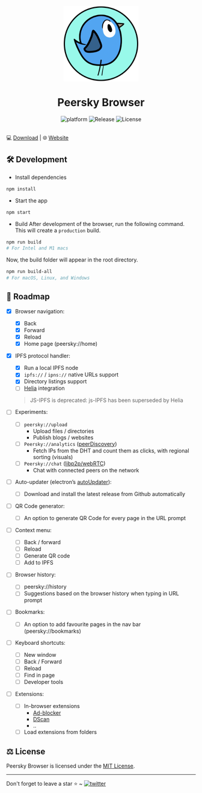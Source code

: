 <p align="center">
    <img align="center" src="/public/icon.png" width="200" height="200"></img>
</p>

<h1 align="center">Peersky Browser</h1>

<div align="center">
    <img src="https://img.shields.io/badge/Platform-electron.js-black.svg" alt="platform">
    <img src="https://img.shields.io/github/v/release/p2plabsxyz/peersky-browser?color=green&style=flat-square" alt="Release" />
    <img src="https://img.shields.io/badge/license-MIT-orange.svg?style=flat-square" alt="License">
</div><br>

💻 [Download](https://github.com/p2plabsxyz/peersky-browser/releases/latest) | 🌐 [Website](https://peersky.p2plabs.xyz/)

## 🛠 Development
- Install dependencies

```bash
npm install
```

- Start the app

```bash
npm start
```

- Build
After development of the browser, run the following command. This will create a `production` build.

```bash
npm run build
# For Intel and M1 macs
```

Now, the build folder will appear in the root directory.


```bash
npm run build-all
# For macOS, Linux, and Windows
```

## 🚧 Roadmap

- [x] Browser navigation:
  - [x] Back
  - [x] Forward
  - [x] Reload
  - [x] Home page (peersky://home)

- [x] IPFS protocol handler:
  - [x] Run a local IPFS node
  - [x] `ipfs://` / `ipns://` native URLs support
  - [x] Directory listings support
  - [ ] [Helia](https://github.com/ipfs/helia) integration
  > JS-IPFS is deprecated: js-IPFS has been superseded by Helia

- [ ] Experiments:
  - [ ] `peersky://upload`
    - Upload files / directories
    - Publish blogs / websites
  - [ ] `Peersky://analytics` ([peerDiscovery](https://github.com/ipfs/js-ipfs/blob/master/docs/core-api/DHT.md#ipfsdhtfindpeerpeerid-options))
    - Fetch IPs from the DHT and count them as clicks, with regional sorting (visuals)
  - [ ] `Peersky://chat` ([libp2p/webRTC](https://github.com/libp2p/js-libp2p-webrtc]))
    - Chat with connected peers on the network

- [ ] Auto-updater (electron’s [autoUpdater](https://www.electronjs.org/docs/latest/api/auto-updater)):
    - [ ] Download and install the latest release from Github automatically

- [ ] QR Code generator:
  - [ ] An option to generate QR Code for every page in the URL prompt

- [ ] Context menu:
  - [ ] Back / forward
  - [ ] Reload
  - [ ] Generate QR code
  - [ ] Add to IPFS

- [ ] Browser history:
  - [ ] peersky://history
  - [ ] Suggestions based on the browser history when typing in URL prompt

- [ ] Bookmarks:
  - [ ] An option to add favourite pages in the nav bar (peersky://bookmarks)

- [ ] Keyboard shortcuts:
  - [ ] New window
  - [ ] Back / Forward
  - [ ] Reload
  - [ ] Find in page
  - [ ] Developer tools

- [ ] Extensions:
  - [ ] In-browser extensions
    - [Ad-blocker](https://github.com/gorhill/uBlock)
    - [DScan](https://github.com/p2plabsxyz/dscan)
    - ..
  - [ ]  Load extensions from folders

## ⚖️ License

Peersky Browser is licensed under the [MIT License](https://github.com/p2plabsxyz/peersky-browser/blob/main/LICENSE).

<hr>
Don't forget to leave a star ⭐️ ~ <a href="https://twitter.com/PeerskyBrowser" target="_blank"><img src="https://img.shields.io/twitter/follow/PeerskyBrowser?style=social" alt="twitter" /></a>
